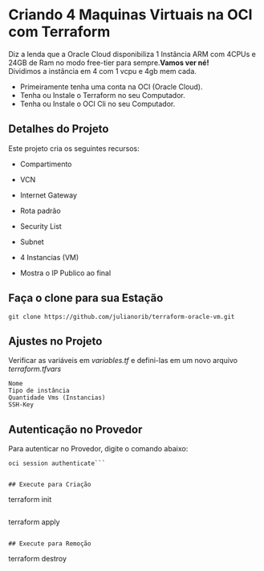 # Criando 4 Maquinas Virtuais na OCI com Terraform

Diz a lenda que a Oracle Cloud disponibiliza 1 Instância ARM com 4CPUs e 24GB de Ram no modo free-tier para sempre.**Vamos ver né!**
<br>
Dividimos a instância em 4 com 1 vcpu e 4gb mem cada.

- Primeiramente tenha uma conta na OCI (Oracle Cloud).
- Tenha ou Instale o Terraform no seu Computador.
- Tenha ou Instale o OCI Cli no seu Computador.


## Detalhes do Projeto

Este projeto cria os seguintes recursos:

- Compartimento
- VCN
- Internet Gateway
- Rota padrão
- Security List
- Subnet
- 4 Instancias (VM)

- Mostra o IP Publico ao final

## Faça o clone para sua Estação

```
git clone https://github.com/julianorib/terraform-oracle-vm.git
```

## Ajustes no Projeto

Verificar as variáveis em *variables.tf* e defini-las em um novo arquivo *terraform.tfvars*

```
Nome
Tipo de instância
Quantidade Vms (Instancias)
SSH-Key
```

## Autenticação no Provedor

Para autenticar no Provedor, digite o comando abaixo:
```
oci session authenticate```


## Execute para Criação

```
terraform init
```

```
terraform apply
```

## Execute para Remoção

```
terraform destroy
```

